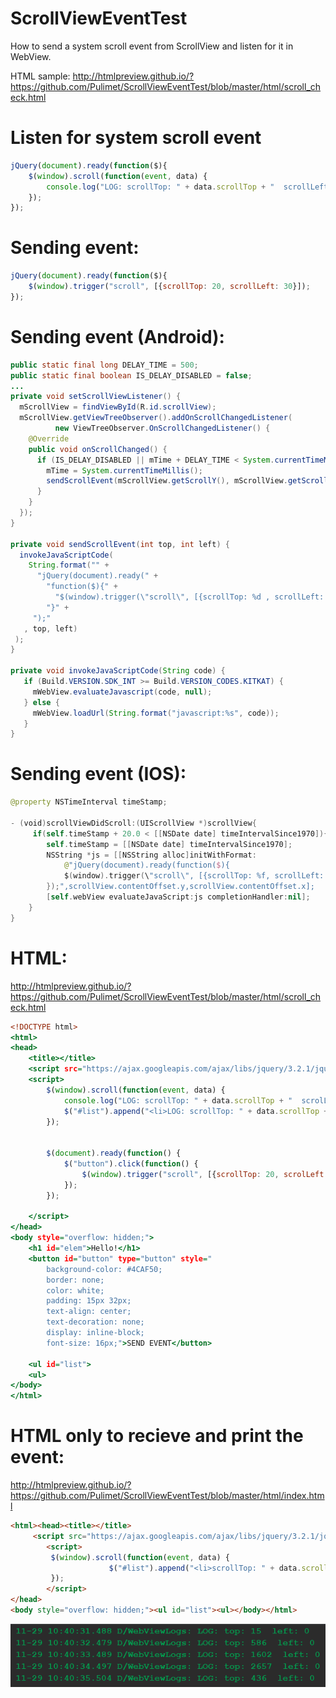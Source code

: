 # ScrollViewEventTest
How to send a system scroll event from ScrollView and listen for it in WebView.

HTML sample: http://htmlpreview.github.io/?https://github.com/Pulimet/ScrollViewEventTest/blob/master/html/scroll_check.html

# Listen for system scroll event
```javascript
jQuery(document).ready(function($){
	$(window).scroll(function(event, data) {
  		console.log("LOG: scrollTop: " + data.scrollTop + "  scrollLeft: " + data.scrollLeft);
	});	
});
```

# Sending event:
```javascript
jQuery(document).ready(function($){
	$(window).trigger("scroll", [{scrollTop: 20, scrollLeft: 30}]);
});
```

# Sending event (Android):
```java
public static final long DELAY_TIME = 500;
public static final boolean IS_DELAY_DISABLED = false;
...
private void setScrollViewListener() {
  mScrollView = findViewById(R.id.scrollView);
  mScrollView.getViewTreeObserver().addOnScrollChangedListener(
          new ViewTreeObserver.OnScrollChangedListener() {
    @Override
    public void onScrollChanged() {
      if (IS_DELAY_DISABLED || mTime + DELAY_TIME < System.currentTimeMillis()) {
        mTime = System.currentTimeMillis();
        sendScrollEvent(mScrollView.getScrollY(), mScrollView.getScrollX());
      }
    }
  });
}

private void sendScrollEvent(int top, int left) {
  invokeJavaScriptCode(
    String.format("" +
      "jQuery(document).ready(" +
        "function($){" +
          "$(window).trigger(\"scroll\", [{scrollTop: %d , scrollLeft: %d}]);" +
        "}" +
     ");"
   , top, left)
 );
}

private void invokeJavaScriptCode(String code) {
   if (Build.VERSION.SDK_INT >= Build.VERSION_CODES.KITKAT) {
     mWebView.evaluateJavascript(code, null);
   } else {
     mWebView.loadUrl(String.format("javascript:%s", code));
   }
}

```    

# Sending event (IOS):
```swift
@property NSTimeInterval timeStamp;
 
- (void)scrollViewDidScroll:(UIScrollView *)scrollView{
     if(self.timeStamp + 20.0 < [[NSDate date] timeIntervalSince1970]){
        self.timeStamp = [[NSDate date] timeIntervalSince1970];
        NSString *js = [[NSString alloc]initWithFormat:
            @"jQuery(document).ready(function($){
	        $(window).trigger(\"scroll\", [{scrollTop: %f, scrollLeft: %f}]);
	    });",scrollView.contentOffset.y,scrollView.contentOffset.x];
        [self.webView evaluateJavaScript:js completionHandler:nil];
    }
}
```

# HTML:
 http://htmlpreview.github.io/?https://github.com/Pulimet/ScrollViewEventTest/blob/master/html/scroll_check.html
```htm
<!DOCTYPE html>
<html>
<head>
	<title></title>
	<script src="https://ajax.googleapis.com/ajax/libs/jquery/3.2.1/jquery.min.js"></script>
	<script>
		$(window).scroll(function(event, data) {
			console.log("LOG: scrollTop: " + data.scrollTop + "  scrolLeft: " + data.scrolLeft);
			$("#list").append("<li>LOG: scrollTop: " + data.scrollTop + "  scrolLeft: " + data.scrolLeft);
		});	

		
		$(document).ready(function() {
			$("button").click(function() {
  				$(window).trigger("scroll", [{scrollTop: 20, scrolLeft: 30}]);
  			});
		});

	</script>
</head>
<body style="overflow: hidden;">
	<h1 id="elem">Hello!</h1>
	<button id="button" type="button" style="
		background-color: #4CAF50; 
    	border: none;
    	color: white;
    	padding: 15px 32px;
    	text-align: center;
    	text-decoration: none;
    	display: inline-block;
    	font-size: 16px;">SEND EVENT</button>
	
	<ul id="list">
	<ul>
</body>
</html>
```

# HTML only to recieve and print the event:
 http://htmlpreview.github.io/?https://github.com/Pulimet/ScrollViewEventTest/blob/master/html/index.html
```html
<html><head><title></title>
     <script src="https://ajax.googleapis.com/ajax/libs/jquery/3.2.1/jquery.min.js"></script>
        <script>
         $(window).scroll(function(event, data) {
                      $("#list").append("<li>scrollTop: " + data.scrollTop + "  scrolLeft: " + data.scrollLeft);
         });       
        </script>
</head>
<body style="overflow: hidden;"><ul id="list"><ul></body></html>
```
    

<img src="https://raw.githubusercontent.com/Pulimet/ScrollViewEventTest/master/art/webviewlogs.png">


